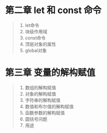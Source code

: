 # 第二章 let 和 const 命令

>1. let命令
>2. 块级作用域
>3. const命令
>4. 顶层对象的属性
>5. global对象

# 第三章 变量的解构赋值

>1. 数组的解构赋值
>2. 对象的解构赋值
>3. 字符串的解构赋值
>4. 数值和布尔值的解构赋值
>5. 函数参数的解构赋值
>6. 圆括号问题
>7. 用途